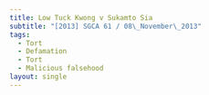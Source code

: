 ```yaml
---
title: Low Tuck Kwong v Sukamto Sia
subtitle: "[2013] SGCA 61 / 08\_November\_2013"
tags:
  - Tort
  - Defamation
  - Tort
  - Malicious falsehood
layout: single
---
```


